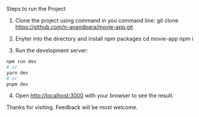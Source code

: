 Steps to run the Project

1. Clone the project using command in you command line:
    git clone https://github.com/n-anandpara/movie-app.git

2. Enyter into the directory and install npm packages
    cd movie-app
    npm i

3. Run the development server:

```bash
npm run dev
# or
yarn dev
# or
pnpm dev
```

4. Open [http://localhost:3000](http://localhost:3000) with your browser to see the result.

Thanks for visiting. Feedback will be most welcome. 